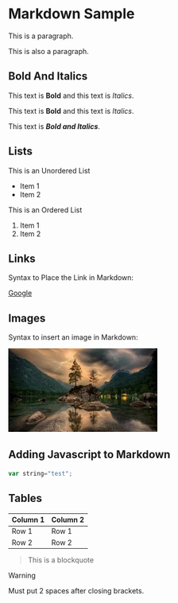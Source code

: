 
# Markdown Sample

This is a paragraph.

This is also a paragraph.

## Bold And Italics

This text is **Bold** and this text is *Italics*.

This text is __Bold__ and this text is _Italics_.

This text is **_Bold and Italics_**.

## Lists

This is an Unordered List

- Item 1
- Item 2

This is an Ordered List

1. Item 1
2. Item 2

## Links

Syntax to Place the Link in Markdown:

[Google](https://www.google.com)

## Images

Syntax to insert an image in Markdown:

![Nature Image](nature.png)

<!-- This is a comment -->


## Adding Javascript to Markdown

```Javascript
var string="test";
```

## Tables

| Column 1 | Column 2 |
| -------- | -------- |
| Row 1 | Row 1 |
| Row 2 | Row 2 |

> This is a blockquote

>[!WARNING]  
>Must put 2 spaces after closing brackets.




